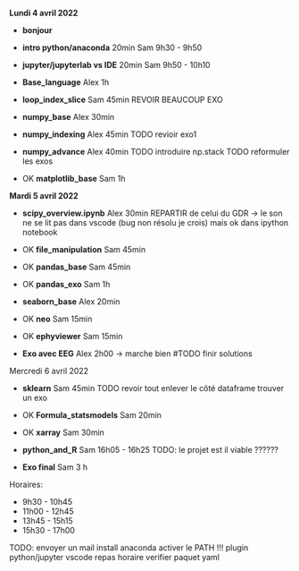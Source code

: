 





**Lundi 4 avril 2022**


   
   * **bonjour**
   * **intro python/anaconda** 20min Sam 9h30 - 9h50
   * **jupyter/jupyterlab vs IDE** 20min Sam 9h50 - 10h10

   * **Base_language** Alex 1h
   * **loop_index_slice** Sam 45min
        REVOIR BEAUCOUP EXO
   * **numpy_base**  Alex 30min

        
   * **numpy_indexing**  Alex 45min
      TODO revioir exo1
   * **numpy_advance** Alex 40min
      TODO introduire np.stack
      TODO reformuler les exos
   * OK **matplotlib_base** Sam 1h


**Mardi 5 avril 2022**

   * **scipy_overview.ipynb** Alex 30min
       REPARTIR de celui du GDR
       -> le son ne se lit pas dans vscode (bug non résolu je crois)
       mais ok dans ipython notebook
  * OK **file_manipulation** Sam 45min
  * OK **pandas_base** Sam 45min
  * OK **pandas_exo** Sam 1h


   
  * **seaborn_base** Alex 20min
  * OK **neo** Sam 15min
  * OK **ephyviewer** Sam 15min

   * **Exo avec EEG** Alex 2h00
   -> marche bien #TODO finir solutions


Mercredi 6 avril 2022

   * **sklearn** Sam 45min
      TODO revoir tout enlever le côté dataframe
      trouver un exo

   * OK **Formula_statsmodels** Sam 20min

   * OK **xarray** Sam 30min

   * **python_and_R** Sam 16h05 - 16h25
       TODO: le projet est il viable ??????

   * **Exo final** Sam
    3 h
    
Horaires:
 * 9h30 - 10h45
 * 11h00 - 12h45
 * 13h45 - 15h15
 * 15h30 - 17h00


   
TODO:
 envoyer un mail install
   anaconda activer le PATH !!!
   plugin python/jupyter vscode
   repas
   horaire
  verifier paquet yaml
  
 
